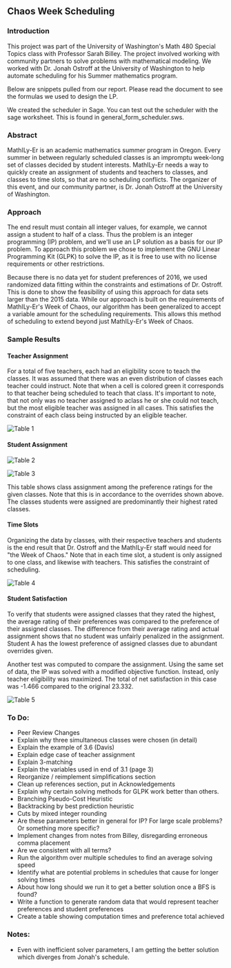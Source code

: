 ## Chaos Week Scheduling

### Introduction

This project was part of the University of Washington's Math 480 Special Topics class with Professor Sarah Billey. The project involved working with community partners to solve problems with mathematical modeling. We worked with Dr. Jonah Ostroff at the University of Washington to help automate scheduling for his Summer mathematics program.

Below are snippets pulled from our report. Please read the document to see the formulas we used to design the LP.

We created the scheduler in Sage. You can test out the scheduler with the sage worksheet. This is found in general_form_scheduler.sws.


### Abstract
MathILy-Er is an academic mathematics summer program in Oregon. Every summer in between regularly scheduled classes is an impromptu week-long set of classes decided by student interests. MathILy-Er needs a way to quickly create an assignment of students and teachers to classes, and classes to time slots, so that are no scheduling conflicts. The organizer of this event, and our community partner, is Dr. Jonah Ostroff at the University of Washington.

### Approach
The end result must contain all integer values, for example, we cannot assign a student to half of a class. Thus the problem is an integer programming (IP) problem, and we'll use an LP solution as a basis for our IP problem. To approach this problem we chose to implement the GNU Linear Programming Kit (GLPK) to solve the IP, as it is free to use with no license requirements or other restrictions.

Because there is no data yet for student preferences of 2016, we used randomized data fitting within the constraints and estimations of Dr. Ostroff. This is done to show the feasibility of using this approach for data sets larger than the 2015 data. While our approach is built on the requirements of MathILy-Er's Week of Chaos, our algorithm has been generalized to accept a variable amount for the scheduling requirements. This allows this method of scheduling to extend beyond just MathILy-Er's Week of Chaos.

### Sample Results

#### Teacher Assignment
For a total of five teachers, each had an eligibility score to teach the classes. It was assumed that there was an even distribution of classes each teacher could instruct. Note that when a cell is colored green it corresponds to that teacher being scheduled to teach that class. It's important to note, that not only was no teacher assigned to aclass he or she could not teach, but the most eligible teacher was assigned in all cases. This satisfies the constraint of each class being instructed by an eligible teacher.

![Table 1](/images/table1.png)


#### Student Assignment

![Table 2](/images/table2.png)

![Table 3](/images/table3.png)

This table shows class assignment among the preference ratings for the given classes. Note that this is in accordance to the overrides shown above. The classes students were assigned are predominantly their highest rated classes.


#### Time Slots
Organizing the data by classes, with their respective teachers and students is the end result that Dr. Ostroff and the MathILy-Er staff would need for "the Week of Chaos." Note that in each time slot, a student is only assigned to one class, and likewise with teachers. This satisfies the constraint of scheduling.

![Table 4](/images/table4.png)

#### Student Satisfaction

To verify that students were assigned classes that they rated the highest, the average rating of their preferences was compared to the preference of their assigned classes. The difference from their average rating and actual assignment shows that no student was unfairly penalized in the assignment. Student A has the lowest preference of assigned classes due to abundant overrides given.

Another test was computed to compare the assignment. Using the same set of data, the IP was solved with a modified objective function. Instead, only teacher eligibility was maximized. The total of net satisfaction in this case was -1.466 compared to the original 23.332.

![Table 5](/images/table5.png)


### To Do:

* Peer Review Changes
 * Explain why three simultaneous classes were chosen (in detail)
 * Explain the example of 3.6 (Davis)
 * Explain edge case of teacher assignment
 * Explain 3-matching
 * Explain the variables used in end of 3.1 (page 3)
 * Reorganize / reimplement simplifications section
 * Clean up references section, put in Acknowledgements
* Explain why certain solving methods for GLPK work better than others.
 * Branching Pseudo-Cost Heuristic
 * Backtracking by best prediction heuristic
 * Cuts by mixed integer rounding
 * Are these parameters better in general for IP? For large scale problems? Or something more specific?
* Implement changes from notes from Billey, disregarding erroneous comma placement
* Are we consistent with all terms?
 * Run the algorithm over multiple schedules to find an average solving speed
 * Identify what are potential problems in schedules that cause for longer solving times
 * About how long should we run it to get a better solution once a BFS is found?
 * Write a function to generate random data that would represent teacher preferences and student preferences
 * Create a table showing computation times and preference total achieved

### Notes:
 * Even with inefficient solver parameters, I am getting the better solution which diverges from Jonah's schedule.

